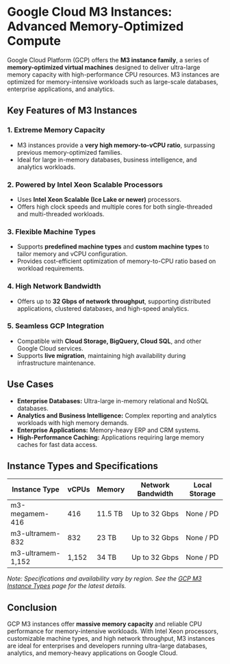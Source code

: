 # Google Cloud M3 Instances: Advanced Memory-Optimized Compute

Google Cloud Platform (GCP) offers the **M3 instance family**, a series of **memory-optimized virtual machines** designed to deliver ultra-large memory capacity with high-performance CPU resources. M3 instances are optimized for memory-intensive workloads such as large-scale databases, enterprise applications, and analytics.

## Key Features of M3 Instances

### 1. **Extreme Memory Capacity**

* M3 instances provide a **very high memory-to-vCPU ratio**, surpassing previous memory-optimized families.
* Ideal for large in-memory databases, business intelligence, and analytics workloads.

### 2. **Powered by Intel Xeon Scalable Processors**

* Uses **Intel Xeon Scalable (Ice Lake or newer)** processors.
* Offers high clock speeds and multiple cores for both single-threaded and multi-threaded workloads.

### 3. **Flexible Machine Types**

* Supports **predefined machine types** and **custom machine types** to tailor memory and vCPU configuration.
* Provides cost-efficient optimization of memory-to-CPU ratio based on workload requirements.

### 4. **High Network Bandwidth**

* Offers up to **32 Gbps of network throughput**, supporting distributed applications, clustered databases, and high-speed analytics.

### 5. **Seamless GCP Integration**

* Compatible with **Cloud Storage, BigQuery, Cloud SQL**, and other Google Cloud services.
* Supports **live migration**, maintaining high availability during infrastructure maintenance.

## Use Cases

* **Enterprise Databases:** Ultra-large in-memory relational and NoSQL databases.
* **Analytics and Business Intelligence:** Complex reporting and analytics workloads with high memory demands.
* **Enterprise Applications:** Memory-heavy ERP and CRM systems.
* **High-Performance Caching:** Applications requiring large memory caches for fast data access.

## Instance Types and Specifications

| Instance Type     | vCPUs | Memory  | Network Bandwidth | Local Storage |
| ----------------- | ----- | ------- | ----------------- | ------------- |
| m3-megamem-416    | 416   | 11.5 TB | Up to 32 Gbps     | None / PD     |
| m3-ultramem-832   | 832   | 23 TB   | Up to 32 Gbps     | None / PD     |
| m3-ultramem-1,152 | 1,152 | 34 TB   | Up to 32 Gbps     | None / PD     |

*Note: Specifications and availability vary by region. See the [GCP M3 Instance Types](https://cloud.google.com/compute/docs/machine-types#m3_machine_types) page for the latest details.*

## Conclusion

GCP M3 instances offer **massive memory capacity** and reliable CPU performance for memory-intensive workloads. With Intel Xeon processors, customizable machine types, and high network throughput, M3 instances are ideal for enterprises and developers running ultra-large databases, analytics, and memory-heavy applications on Google Cloud.
